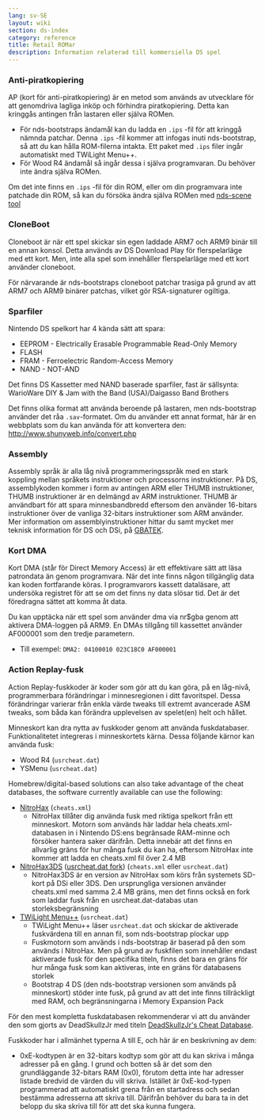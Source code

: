 ```yaml
---
lang: sv-SE
layout: wiki
section: ds-index
category: reference
title: Retail ROMar
description: Information relaterad till kommersiella DS spel
---
```


### Anti-piratkopiering
AP (kort för anti-piratkopiering) är en metod som används av utvecklare för att genomdriva lagliga inköp och förhindra piratkopiering. Detta kan kringgås antingen från lastaren eller själva ROMen.

- För nds-bootstraps ändamål kan du ladda en `.ips` -fil för att kringgå nämnda patchar. Denna `.ips` -fil kommer att infogas inuti nds-bootstrap, så att du kan hålla ROM-filerna intakta. Ett paket med `.ips` filer ingår automatiskt med TWiLight Menu++.
- För Wood R4 ändamål så ingår dessa i själva programvaran. Du behöver inte ändra själva ROMen.

Om det inte finns en `.ips` -fil för din ROM, eller om din programvara inte patchade din ROM, så kan du försöka ändra själva ROMen med [nds-scene tool](https://gbatemp.net/download/retrogamefan-nds-rom-tool-v1-0_b1215.35735/)

### CloneBoot
Cloneboot är när ett spel skickar sin egen laddade ARM7 och ARM9 binär till en annan konsol. Detta används av DS Download Play för flerspelarläge med ett kort. Men, inte alla spel som innehåller flerspelarläge med ett kort använder cloneboot.

För närvarande är nds-bootstraps cloneboot patchar trasiga på grund av att ARM7 och ARM9 binärer patchas, vilket gör RSA-signaturer ogiltiga.

### Sparfiler
Nintendo DS spelkort har 4 kända sätt att spara:

- EEPROM - Electrically Erasable Programmable Read-Only Memory
- FLASH
- FRAM - Ferroelectric Random-Access Memory
- NAND - NOT-AND

Det finns DS Kassetter med NAND baserade sparfiler, fast är sällsynta: WarioWare DIY & Jam with the Band (USA)/Daigasso Band Brothers

Det finns olika format att använda beroende på lastaren, men nds-bootstrap använder det råa `.sav`-formatet. Om du använder ett annat format, här är en webbplats som du kan använda för att konvertera den: http://www.shunyweb.info/convert.php

### Assembly
Assembly språk är alla låg nivå programmeringsspråk med en stark koppling mellan språkets instruktioner och processorns instruktioner. På DS, assemblykoden kommer i form av antingen ARM eller THUMB instruktioner, THUMB instruktioner är en delmängd av ARM instruktioner. THUMB är användbart för att spara minnesbandbredd eftersom den använder 16-bitars instruktioner över de vanliga 32-bitars instruktioner som ARM använder. Mer information om assemblyinstruktioner hittar du samt mycket mer teknisk information för DS och DSi, på [GBATEK](https://problemkaputt.de/gbatek.htm).

### Kort DMA
Kort DMA (står för Direct Memory Access) är ett effektivare sätt att läsa patrondata än genom programvara. När det inte finns någon tillgänglig data kan koden fortfarande köras. I programvarors kassett dataläsare, att undersöka registret för att se om det finns ny data slösar tid. Det är det föredragna sättet att komma åt data.

Du kan upptäcka när ett spel som använder dma via nr$gba genom att aktivera DMA-loggen på ARM9. En DMAs tillgång till kassettet använder AF000001 som den tredje parametern.
- Till exempel: `DMA2: 04100010 023C18C0 AF000001`

### Action Replay-fusk
Action Replay-fuskkoder är koder som gör att du kan göra, på en låg-nivå, programmerbara förändringar i minnesregionen i ditt favoritspel. Dessa förändringar varierar från enkla värde tweaks till extremt avancerade ASM tweaks, som båda kan förändra upplevelsen av spelet(en) helt och hållet.

Minneskort kan dra nytta av fuskkoder genom att använda fuskdatabaser. Funktionalitetet integreras i minneskortets kärna. Dessa följande kärnor kan använda fusk:
- Wood R4 (`usrcheat.dat`)
- YSMenu (`usrcheat.dat`)

Homebrew/digital-based solutions can also take advantage of the cheat databases, the software currently available can use the following:
- [NitroHax](https://www.chishm.com/NitroHax) (`cheats.xml`)
   - NitroHax tillåter dig använda fusk med riktiga spelkort från ett minneskort. Motorn som används här laddar hela cheats.xml-databasen in i Nintendo DS:ens begränsade RAM-minne och försöker hantera saker därifrån. Detta innebär att det finns en allvarlig gräns för hur många fusk du kan ha, eftersom NitroHax inte kommer att ladda en cheats.xml fil över 2.4 MB
- [NitroHax3DS](https://github.com/ahezard/NitroHax3DS/releases) ([usrcheat.dat fork](https://github.com/Epicpkmn11/NitroHax3DS/releases)) (`cheats.xml` eller `usrcheat.dat`)
   - NitroHax3DS är en version av NitroHax som körs från systemets SD-kort på DSi eller 3DS. Den ursprungliga versionen använder cheats.xml med samma 2.4 MB gräns, men det finns också en fork som laddar fusk från en usrcheat.dat-databas utan storleksbegränsning
- [TWiLight Menu++](https://github.com/DS-Homebrew/TWiLightMenu/releases) (`usrcheat.dat`)
   - TWiLight Menu++ läser `usrcheat.dat` och skickar de aktiverade fuskvärdena till en annan fil, som nds-bootstrap plockar upp
   - Fuskmotorn som används i nds-bootstrap är baserad på den som används i NitroHax. Men på grund av fuskfilen som innehåller endast aktiverade fusk för den specifika titeln, finns det bara en gräns för hur många fusk som kan aktiveras, inte en gräns för databasens storlek
   - Bootstrap 4 DS (den nds-bootstrap versionen som används på minneskort) stöder inte fusk, på grund av att det inte finns tillräckligt med RAM, och begränsningarna i Memory Expansion Pack

För den mest kompletta fuskdatabasen rekommenderar vi att du använder den som gjorts av DeadSkullzJr med titeln [DeadSkullzJr's Cheat Database](https://gbatemp.net/threads/deadskullzjrs-nds-cheat-databases.488711).

Fuskkoder har i allmänhet typerna A till E, och här är en beskrivning av dem:

- 0xE-kodtypen är en 32-bitars kodtyp som gör att du kan skriva i många adresser på en gång. I grund och botten så är det som den grundläggande 32-bitars RAM (0x0), förutom detta inte har adresser listade bredvid de värden du vill skriva. Istället är 0xE-kod-typen programmerad att automatiskt grena från en startadress och sedan bestämma adresserna att skriva till. Därifrån behöver du bara ta in det belopp du ska skriva till för att det ska kunna fungera.
